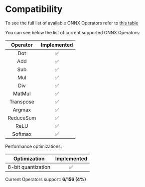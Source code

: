 # Compatibility

To see the full list of available ONNX Operators refer to [this table](https://github.com/onnx/onnx/blob/main/docs/Operators.md)

You can see below the list of current supported ONNX Operators:

| Operator  |    Implemented     |
| :-------: | :----------------: |
|    Dot    | :white_check_mark: |
|    Add    | :white_check_mark: |
|    Sub    | :white_check_mark: |
|    Mul    | :white_check_mark: |
|    Div    | :white_check_mark: |
|  MatMul   | :white_check_mark: |
| Transpose | :white_check_mark: |
|  Argmax   | :white_check_mark: |
| ReduceSum | :white_check_mark: |
|   ReLU    | :white_check_mark: |
|  Softmax  | :white_check_mark: |

Performance optimizations:

|    Optimization    |    Implemented     |
| :----------------: | :----------------: |
| 8-bit quantization | :white_check_mark: |

Current Operators support: **6/156 (4%)**
